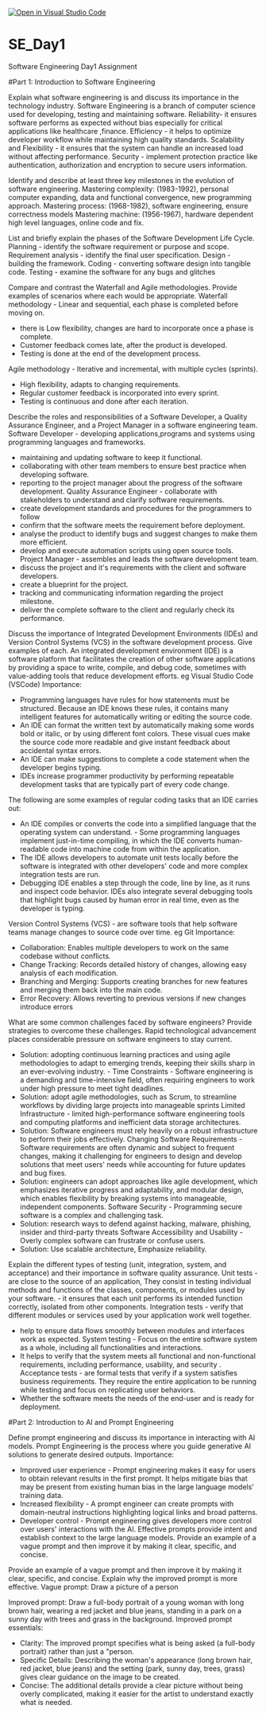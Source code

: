 [![Open in Visual Studio Code](https://classroom.github.com/assets/open-in-vscode-2e0aaae1b6195c2367325f4f02e2d04e9abb55f0b24a779b69b11b9e10269abc.svg)](https://classroom.github.com/online_ide?assignment_repo_id=18361852&assignment_repo_type=AssignmentRepo)
# SE_Day1
Software Engineering Day1 Assignment

#Part 1: Introduction to Software Engineering

Explain what software engineering is and discuss its importance in the technology industry.
Software Engineering is a branch of computer science used for developing, testing and maintaining software.
Reliability- it ensures software performs as expected without bias especially for critical applications like healthcare ,finance. 
Efficiency - it helps to optimize developer workflow while maintaining high quality standards.
Scalability and Flexibility - it ensures that the system can handle an increased load without affecting performance.
Security - implement protection practice like authentication, authorization and encryption to secure users information.

Identify and describe at least three key milestones in the evolution of software engineering.
Mastering complexity: (1983-1992), personal computer expanding, data and functional convergence, new programming approach.
Mastering process: (1968-1982), software engineering, ensure correctness models
Mastering machine: (1956-1967), hardware dependent high level languages, online code and fix.

List and briefly explain the phases of the Software Development Life Cycle.
Planning - identify the software requirement or purpose and scope.
Requirement analysis - identify the final user specification. 
Design - building the framework. 
Coding - converting software design into tangible code.
Testing - examine the software for any bugs and glitches

Compare and contrast the Waterfall and Agile methodologies. Provide examples of scenarios where each would be appropriate.
Waterfall methodology - Linear and sequential, each phase is completed before moving on. 
- there is Low flexibility, changes are hard to incorporate once a phase is complete.
- Customer feedback comes late, after the product is developed.
- Testing is done at the end of the development process.

Agile methodology - Iterative and incremental, with multiple cycles (sprints). 
- High flexibility, adapts to changing requirements. 
- Regular customer feedback is incorporated into every sprint. 
- Testing is continuous and done after each iteration.


Describe the roles and responsibilities of a Software Developer, a Quality Assurance Engineer, and a Project Manager in a software engineering team.
Software Developer - developing applications,programs and systems using programming languages and frameworks.
- maintaining and updating software to keep it functional. 
- collaborating with other team members to ensure best practice when developing software.
- reporting to the project manager about the progress of the software development.
Quality Assurance Engineer - collaborate with stakeholders to understand and clarify software requirements.
- create development standards and procedures for the programmers to follow
- confirm that the software meets the requirement before deployment. 
- analyse the product to identify bugs and suggest changes to make them more efficient. 
- develop and execute automation scripts using open source tools.
Project Manager - assembles and leads the software development team.
- discuss the project and it's requirements with the client and software developers.
- create a blueprint for the project.
- tracking and communicating information regarding the project milestone.
- deliver the complete software to the client and regularly check its performance.


Discuss the importance of Integrated Development Environments (IDEs) and Version Control Systems (VCS) in the software development process. Give examples of each.
An integrated development environment (IDE) is a software platform that facilitates the creation of other software applications by providing a space to write, compile, and debug code, sometimes with value-adding tools that reduce development efforts. eg Visual Studio Code (VSCode)
Importance:
- Programming languages have rules for how statements must be structured. Because an IDE knows these rules, it contains many intelligent features for automatically writing or editing the source code.
- An IDE can format the written text by automatically making some words bold or italic, or by using different font colors. These visual cues make the source code more readable and give instant feedback about accidental syntax errors.
- An IDE can make suggestions to complete a code statement when the developer begins typing.
- IDEs increase programmer productivity by performing repeatable development tasks that are typically part of every code change.

The following are some examples of regular coding tasks that an IDE carries out:
- An IDE compiles or converts the code into a simplified language that the operating system can understand. - Some programming languages implement just-in-time compiling, in which the IDE converts human-readable code into machine code from within the application.
- The IDE allows developers to automate unit tests locally before the software is integrated with other developers' code and more complex integration tests are run.
- Debugging IDE enables a step through the code, line by line, as it runs and inspect code behavior. IDEs also integrate several debugging tools that highlight bugs caused by human error in real time, even as the developer is typing.

Version Control Systems (VCS) - are software tools that help software teams manage changes to source code over time. eg Git
Importance:
- Collaboration: Enables multiple developers to work on the same codebase without conflicts.
- Change Tracking: Records detailed history of changes, allowing easy analysis of each modification. 
- Branching and Merging: Supports creating branches for new features and merging them back into the main code.
- Error Recovery: Allows reverting to previous versions if new changes introduce errors


What are some common challenges faced by software engineers? Provide strategies to overcome these challenges.
Rapid technological advancement places considerable pressure on software engineers to stay current.
- Solution: adopting continuous learning practices and using agile methodologies to adapt to emerging trends, keeping their skills sharp in an ever-evolving industry. -
Time Constraints - Software engineering is a demanding and time-intensive field, often requiring engineers to work under high pressure to meet tight deadlines.
- Solution: adopt agile methodologies, such as Scrum, to streamline workflows by dividing large projects into manageable sprints 
Limited Infrastructure - limited high-performance software engineering tools and computing platforms and inefficient data storage architectures. 
- Solution: Software engineers must rely heavily on a robust infrastructure to perform their jobs effectively.
Changing Software Requirements - Software requirements are often dynamic and subject to frequent changes, making it challenging for engineers to design and develop solutions that meet users' needs while accounting for future updates and bug fixes. 
- Solution: engineers can adopt approaches like agile development, which emphasizes iterative progress and adaptability, and modular design, which enables flexibility by breaking systems into manageable, 
independent components.
Software Security - Programming secure software is a complex and challenging task. 
- Solution: research ways to defend against hacking, malware, phishing, insider and third-party threats
Software Accessibility and Usability - Overly complex software can frustrate or confuse users. 
- Solution: Use scalable architecture, Emphasize reliability.


Explain the different types of testing (unit, integration, system, and acceptance) and their importance in software quality assurance.
Unit tests - are close to the source of an application, They consist in testing individual methods and functions of the classes, components, or modules used by your software. - it ensures that each unit performs its intended function correctly, isolated from other components.
Integration tests - verify that different modules or services used by your application work well together.
- help to ensure data flows smoothly between modules and interfaces work as expected.
System testing - Focus on the entire software system as a whole, including all functionalities and interactions.
- It helps to verify that the system meets all functional and non-functional requirements, including performance, usability, and security .
Acceptance tests - are formal tests that verify if a system satisfies business requirements. They require the entire application to be running while testing and focus on replicating user behaviors. 
- Whether the software meets the needs of the end-user and is ready for deployment.


#Part 2: Introduction to AI and Prompt Engineering

Define prompt engineering and discuss its importance in interacting with AI models.
Prompt Engineering  is the process where you guide generative AI solutions to generate desired outputs.
Importance:
- Improved user experience - Prompt engineering makes it easy for users to obtain relevant results in the first prompt. It helps mitigate bias that may be present from existing human bias in the large language models’ training data.
- Increased flexibility - A prompt engineer can create prompts with domain-neutral instructions highlighting logical links and broad patterns.
- Developer control - Prompt engineering gives developers more control over users' interactions with the AI. Effective prompts provide intent and establish context to the large language models. Provide an example of a vague prompt and then improve it by making it clear, specific, and concise.


Provide an example of a vague prompt and then improve it by making it clear, specific, and concise. Explain why the improved prompt is more effective.
Vague prompt: Draw a picture of a person

Improved prompt: Draw a full-body portrait of a young woman with long brown hair, wearing a red jacket and blue jeans, standing in a park on a sunny day with trees and grass in the background.
Improved prompt essentials:
- Clarity: The improved prompt specifies what is being asked (a full-body portrait) rather than just a "person.
- Specific Details: Describing the woman's appearance (long brown hair, red jacket, blue jeans) and the setting (park, sunny day, trees, grass) gives clear guidance on the image to be created.
- Concise: The additional details provide a clear picture without being overly complicated, making it easier for the artist to understand exactly what is needed.
